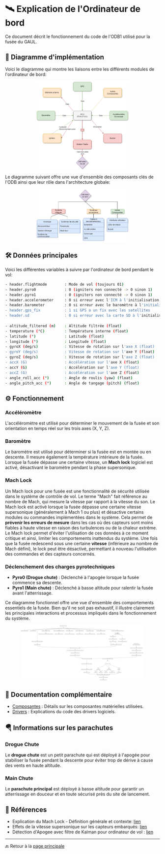 # 🛰️ **Explication de l'Ordinateur de bord**

Ce document décrit le fonctionnement du code de l'ODB1 utilisé pour la fusée du GAUL.

## 🌳 **Diagramme d'implémentation**

Voici le diagramme qui montre les liaisons entre les différents modules de l'ordinateur de bord:

<div align="center"; style="display: flex; justify-content: space-around;">
  <img src="./Explications/Diagramme_Communications.png" alt="ODB1" width="60%">
</div>

Le diagramme suivant offre une vue d'ensemble des composants clés de l'ODB ainsi que leur rôle dans l'architecture globale:

<div align="center"; style="display: flex; justify-content: space-around;">
  <img src="./Explications/Diagramme_Structure.png" alt="ODB1" width="60%">
</div>
  
## 🛠️ **Données principales**

Voici les différentes variables à suivre par l'ordinateur de bord pendant le vol:

```bash
- header.flightmode        : Mode de vol (toujours 01)
- header.pyro0             : 0 (igniters non connecté -> 0 sinon 1)
- header.pyro1             : 0 (igniters non connecté -> 0 sinon 1)
- header.accelerometer     : 0 si erreur avec l'ICM à l'initialisation, sinon 1
- header.barometer         : 0 si erreur avec le baromètre à l'initialisation, sinon 1
- header.gps_fix           : 1 si GPS a un fix avec les satellites
- header.sd                : 0 si erreur avec la carte SD à l'initialisation, sinon 1

- altitude_filtered (m)    : Altitude filtrée (float)
- temperature (°C)         : Température interne (float)
- latitude (°)             : Latitude (float)
- longitude (°)            : Longitude (float)
- gyroX (deg/s)            : Vitesse de rotation sur l'axe X (float)
- gyroY (deg/s)            : Vitesse de rotation sur l'axe Y (float)
- gyroZ (deg/s)            : Vitesse de rotation sur l'axe Z (float)
- accX (G)                 : Accélération sur l'axe X (float)
- accY (G)                 : Accélération sur l'axe Y (float)
- accZ (G)                 : Accélération sur l'axe Z (float)
- angle_roll_acc (°)       : Angle de roulis (yaw) (float)
- angle_pitch_acc (°)      : Angle de tangage (pitch) (float)
```

## ⚙️ **Fonctionnement**

### **Accéléromètre**
L'accéléromètre est utilisé pour déterminer le mouvement de la fusée et son orientation en temps réel sur les trois axes (X, Y, Z).

### **Baromètre**
Le baromètre est utilisé pour déterminer si la fusée est en montée ou en descente. Il mesure également la température intérieure de la fusée. Lorsque la fusée dépasse une certaine vitesse, un **Mach lock** logiciel est activé, désactivant le baromètre pendant la phase supersonique. 

### **Mach Lock** 
Un Mach lock pour une fusée est une fonctionnalité de sécurité utilisée dans le système de contrôle de vol. Le terme "Mach" fait référence au nombre de Mach, qui mesure la vitesse par rapport à la vitesse du son. Le Mach lock est activé lorsque la fusée dépasse une certaine vitesse supersonique (généralement à Mach 1 ou plus) et désactive certains modules ou commandes implémentées dans le système. Cela permet de **prévenir les erreurs de mesure** dans les cas où des capteurs sont moins fiables à haute vitesse en raison des turbulences ou de la chaleur extrême. Le Mach lock permet d'éviter l'utilisation de ces données à ce moment critique et ainsi, limiter les comportements inattendus du système. Une fois que la fusée redescend sous une certaine **vitesse** (inférieure au nombre de Mach défini), le lock peut être désactivé, permettant à nouveau l'utilisation des commandes et des capteurs concernés.

### **Déclenchement des charges pyrotechniques**
- **Pyro0 (Drogue chute)** : Déclenché à l'apogée lorsque la fusée commence sa descente.
- **Pyro1 (Main chute)** : Déclenché à basse altitude pour ralentir la fusée avant l'atterrissage.

Ce diagramme fonctionnel offre une vue d'ensemble des comportements essentiels de la fusée. Bien qu'il ne soit pas exhaustif, il illustre clairement les principales interactions et processus impliqués dans le fonctionnement du système.

<div align="center" style="display: flex; justify-content: space-around;">
  <a href="./Explications/Diagramme_Fonctionnel.png" target="_blank">
    <img src="./Explications/Diagramme_Fonctionnel.png" alt="Diagramme Fonctionnel" style="max-width: 80%; height: auto;">
  </a>
</div>

## 📄 **Documentation complémentaire**
- [Composantes](./Composantes.md) : Détails sur les composantes matérielles utilisées.
- [Drivers](./Drivers.md) : Explications du code des drivers logiciels.

## 🪂 **Informations sur les parachutes**

### **Drogue Chute**
Le **drogue chute** est un petit parachute qui est déployé à l'apogée pour stabiliser la fusée pendant la descente pour éviter trop de dérive à cause des vents en haute altitude.

### **Main Chute**
Le **parachute principal** est déployé à basse altitude pour garantir un atterrissage en douceur et en toute sécurisé près du site de lancement.

## 📘 **Références**
- Explication du Mach Lock - Définition générale et contexte: [lien](https://fr.wikipedia.org/wiki/Nombre_de_Mach)
- Effets de la vitesse supersonique sur les capteurs embarqués: [lien](https://www.grc.nasa.gov/www/k-12/airplane/mach.html)
- Détection d'Apogee avec filtre de Kalman pour ordinateur de vol : [lien](./Explications/DetectionApogeewithKalmanFilter.pdf)
---

🔙 Retour à la [page principale](../../README.md)
